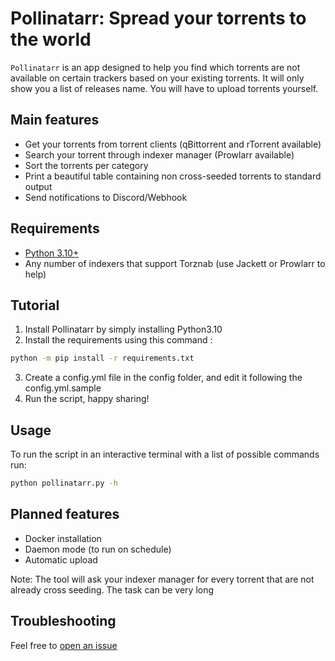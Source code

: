 # Pollinatarr: Spread your torrents to the world

`Pollinatarr` is an app designed to help you find which torrents are not available on certain trackers
based on your existing torrents. It will only show you a list of releases name. You will have to upload torrents yourself.

## Main features
-   Get your torrents from torrent clients (qBittorrent and rTorrent available)
-   Search your torrent through indexer manager (Prowlarr available)
-   Sort the torrents per category
-   Print a beautiful table containing non cross-seeded torrents to standard output
-   Send notifications to Discord/Webhook

## Requirements

-   [Python 3.10+](https://www.python.org/downloads/)
-   Any number of indexers that support Torznab (use Jackett or Prowlarr to
    help)

## Tutorial

1. Install Pollinatarr by simply installing Python3.10
2. Install the requirements using this command :
```bash
python -m pip install -r requirements.txt
```
3. Create a config.yml file in the config folder, and edit it following the config.yml.sample
4. Run the script, happy sharing!


## Usage
To run the script in an interactive terminal with a list of possible commands run:
```bash
python pollinatarr.py -h
```

## Planned features
-   Docker installation
-   Daemon mode (to run on schedule)
-   Automatic upload

Note: The tool will ask your indexer manager for every torrent that are not already cross seeding. The task can be very long

## Troubleshooting

Feel free to
[open an issue](https://github.com/AthAshino/Pollinatarr/issues/new)
